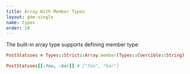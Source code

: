```yaml
---
title: Array With Member Types
layout: gem-single
name: types
order: 10
---
```


The built-in array type supports defining member type:

``` ruby
PostStatuses = Types::Strict::Array.member(Types::Coercible::String)

PostStatuses[[:foo, :bar]] # ["foo", "bar"]
```
